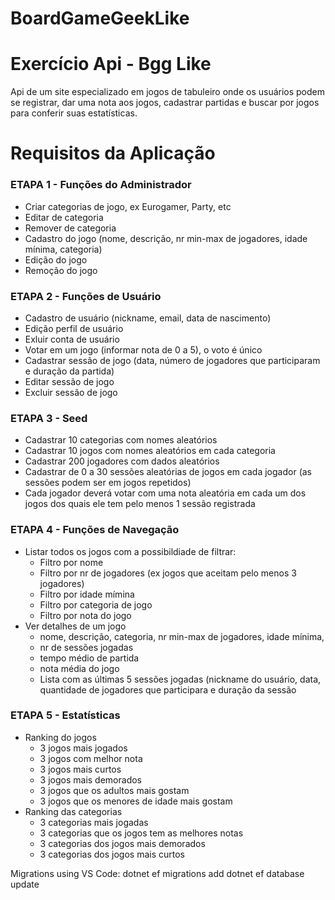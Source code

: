 # BoardGameGeekLike

# Exercício Api - Bgg Like

Api de um site especializado em jogos de tabuleiro onde os usuários podem se registrar, dar uma nota aos jogos, cadastrar partidas e buscar por jogos para conferir suas estatísticas.

# Requisitos da Aplicação

### ETAPA 1 - Funções do Administrador

- Criar categorias de jogo, ex Eurogamer, Party, etc
- Editar de categoria
- Remover de categoria
- Cadastro do jogo (nome, descrição, nr min-max de jogadores, idade mínima, categoria)
- Edição do jogo
- Remoção do jogo

### ETAPA 2 - Funções de Usuário

- Cadastro de usuário (nickname, email, data de nascimento)
- Edição perfil de usuário
- Exluir conta de usuário
- Votar em um jogo (informar nota de 0 a 5), o voto é único
- Cadastrar sessão de jogo (data, número de jogadores que participaram e duração da partida)
- Editar sessão de jogo
- Excluir sessão de jogo

### ETAPA 3 - Seed

- Cadastrar 10 categorias com nomes aleatórios
- Cadastrar 10 jogos com nomes aleatórios em cada categoria
- Cadastrar 200 jogadores com dados aleatórios
- Cadastrar de 0 a 30 sessões aleatórias de jogos em cada jogador (as sessões podem ser em jogos repetidos)
- Cada jogador deverá votar com uma nota aleatória em cada um dos jogos dos quais ele tem pelo menos 1 sessão registrada

### ETAPA 4 - Funções de Navegação

- Listar todos os jogos com a possibildiade de filtrar:
    - Filtro por nome
    - Filtro por nr de jogadores (ex jogos que aceitam pelo menos 3 jogadores)
    - Filtro por idade mímina
    - Filtro por categoria de jogo
    - Filtro por nota do jogo
- Ver detalhes de um jogo
    - nome, descrição, categoria, nr min-max de jogadores, idade mínima,
    - nr de sessões jogadas
    - tempo médio de partida
    - nota média do jogo
    - Lista com as últimas 5 sessões jogadas (nickname do usuário, data, quantidade de jogadores que participara e duração da sessão

### ETAPA 5 - Estatísticas

- Ranking do jogos
    - 3 jogos mais jogados
    - 3 jogos com melhor nota
    - 3 jogos mais curtos
    - 3 jogos mais demorados
    - 3 jogos que os adultos mais gostam
    - 3 jogos que os menores de idade mais gostam
- Ranking das categorias
    - 3 categorias mais jogadas
    - 3 categorias que os jogos tem as melhores notas
    - 3 categorias dos jogos mais demorados
    - 3 categorias dos jogos mais curtos

Migrations using VS Code:
dotnet ef migrations add <MigrationTitle>
dotnet ef database update     